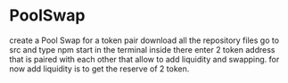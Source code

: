 # PoolSwap
create a Pool Swap for a token pair
download all the repository files
go to src and type npm start in the terminal
inside there enter 2 token address that is paired with each other that allow to add liquidity and swapping.
for now add liquidity is to get the reserve of 2 token.
